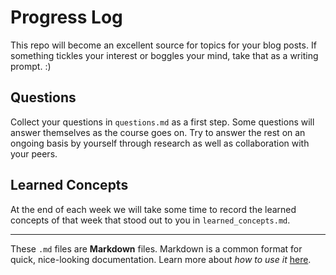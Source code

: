 # Progress Log

This repo will become an excellent source for topics for your blog posts. If something tickles your interest or boggles your mind,
take that as a writing prompt. :)

## Questions

Collect your questions in `questions.md` as a first step. Some questions will answer themselves as the course goes on.
Try to answer the rest on an ongoing basis by yourself through research as well as collaboration with your peers.

## Learned Concepts

At the end of each week we will take some time to record the learned concepts of that week that stood out to you in `learned_concepts.md`.

---

These `.md` files are **Markdown** files. Markdown is a common format for quick, nice-looking documentation.
Learn more about _how to use it_ [here](https://www.markdowntutorial.com/).
